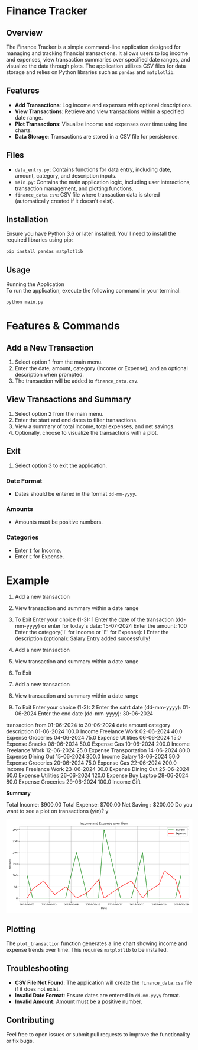# Finance Tracker

## Overview

The Finance Tracker is a simple command-line application designed for managing and tracking financial transactions. It allows users to log income and expenses, view transaction summaries over specified date ranges, and visualize the data through plots. The application utilizes CSV files for data storage and relies on Python libraries such as `pandas` and `matplotlib`.

## Features

- **Add Transactions**: Log income and expenses with optional descriptions.
- **View Transactions**: Retrieve and view transactions within a specified date range.
- **Plot Transactions**: Visualize income and expenses over time using line charts.
- **Data Storage**: Transactions are stored in a CSV file for persistence.

## Files

- `data_entry.py`: Contains functions for data entry, including date, amount, category, and description inputs.
- `main.py`: Contains the main application logic, including user interactions, transaction management, and plotting functions.
- `finance_data.csv`: CSV file where transaction data is stored (automatically created if it doesn't exist).

## Installation

Ensure you have Python 3.6 or later installed. You'll need to install the required libraries using pip:

```bash
pip install pandas matplotlib
```
 
## Usage
Running the Application  
To run the application, execute the following command in your terminal:
```bash 
python main.py
```
# Features & Commands

## Add a New Transaction

1. Select option 1 from the main menu.
2. Enter the date, amount, category (Income or Expense), and an optional description when prompted.
3. The transaction will be added to `finance_data.csv`.

## View Transactions and Summary

1. Select option 2 from the main menu.
2. Enter the start and end dates to filter transactions.
3. View a summary of total income, total expenses, and net savings.
4. Optionally, choose to visualize the transactions with a plot.

## Exit

1. Select option 3 to exit the application.

### Date Format

- Dates should be entered in the format `dd-mm-yyyy`.

### Amounts

- Amounts must be positive numbers.

### Categories

- Enter `I` for Income.
- Enter `E` for Expense.

# Example

1. Add a new transaction
2. View transaction and summary within a date range
3. To Exit
Enter your choice (1-3): 1
Enter the date of the transaction (dd-mm-yyyy) or enter for today's date: 15-07-2024
Enter the amount: 100
Enter the category('I' for Income or 'E' for Expense): I
Enter the description (optional): Salary
Entry added successfully!

1. Add a new transaction
2. View transaction and summary within a date range
3. To Exit

1. Add a new transaction
2. View transaction and summary within a date range
3. To Exit
Enter your choice (1-3): 2
Enter the satrt date (dd-mm-yyyy): 01-06-2024
Enter the end date (dd-mm-yyyy): 30-06-2024

transaction from 01-06-2024 to 30-06-2024
      date  amount category    description
01-06-2024   100.0   Income Freelance Work
02-06-2024    40.0  Expense      Groceries
04-06-2024    75.0  Expense      Utilities
06-06-2024    15.0  Expense         Snacks
08-06-2024    50.0  Expense            Gas
10-06-2024   200.0   Income Freelance Work
12-06-2024    25.0  Expense Transportation
14-06-2024    80.0  Expense     Dining Out
15-06-2024   300.0   Income         Salary
18-06-2024    50.0  Expense      Groceries
20-06-2024    75.0  Expense            Gas
22-06-2024   200.0   Income Freelance Work
23-06-2024    30.0  Expense     Dining Out
25-06-2024    60.0  Expense      Utilities
26-06-2024   120.0  Expense     Buy Laptop
28-06-2024    80.0  Expense      Groceries
29-06-2024   100.0   Income           Gift

**Summary**

Total Income: $900.00
Total Expense: $700.00
Net Saving : $200.00
Do you want to see a plot on transactions (y/n)? y

![Income and Expense Plot](income_expense_plot.png)

## Plotting

The `plot_transaction` function generates a line chart showing income and expense trends over time. This requires `matplotlib` to be installed.

## Troubleshooting

- **CSV File Not Found**: The application will create the `finance_data.csv` file if it does not exist.
- **Invalid Date Format**: Ensure dates are entered in `dd-mm-yyyy` format.
- **Invalid Amount**: Amount must be a positive number.

## Contributing

Feel free to open issues or submit pull requests to improve the functionality or fix bugs.


